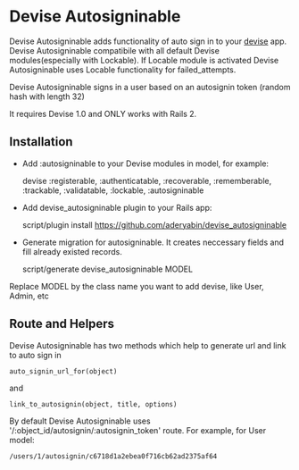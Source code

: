 Devise Autosigninable
=============
Devise Autosigninable adds functionality of auto sign in to your [devise][1] app.
Devise Autosigninable compatibile with all default Devise modules(especially with Lockable).
If Locable module is activated Devise Autosigninable uses Locable functionality for failed_attempts.

Devise Autosigninable signs in a user based on an autosignin token (random hash with length 32) 

It requires  Devise 1.0 and ONLY works with Rails 2.


Installation
-----------

* Add :autosigninable to your Devise modules in model, for example:

    devise :registerable, :authenticatable, :recoverable, :rememberable, :trackable, :validatable, :lockable, :autosigninable

* Add devise_autosigninable plugin to your Rails app:

    script/plugin install https://github.com/aderyabin/devise_autosigninable

* Generate migration for autosigninable. It creates neccessary fields and fill already existed records.

    script/generate devise_autosigninable MODEL

Replace MODEL by the class name you want to add devise, like User, Admin, etc



Route and Helpers
-----------
Devise Autosigninable has two methods which help to generate url and link to auto sign in

    auto_signin_url_for(object)

and

    link_to_autosignin(object, title, options)


By default Devise Autosigninable uses '/:object_id/autosignin/:autosignin_token' route. For example, for User model:

    /users/1/autosignin/c6718d1a2ebea0f716cb62ad2375af64


[1]:http://github.com/plataformatec/devise
